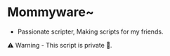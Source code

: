 # Mommyware~
- Passionate scripter, Making scripts for my friends.
  
⚠️ Warning - This script is private 🔐.
